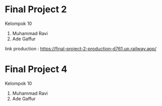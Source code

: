 # Final Project 2

Kelompok 10

1. Muhammad Ravi
2. Ade Gaffur

link production : https://final-project-2-production-d761.up.railway.app/

# Final Project 4

Kelompok 10

1. Muhammad Ravi
2. Ade Gaffur
